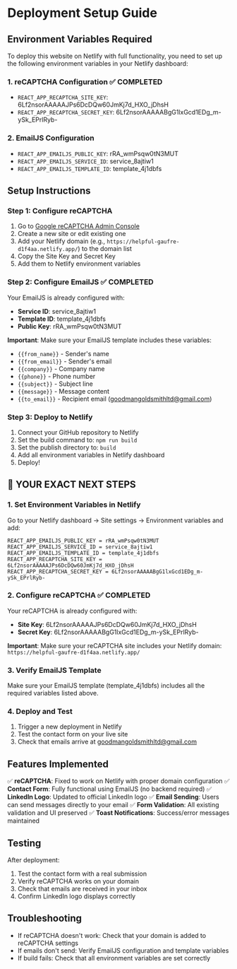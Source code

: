 # Deployment Setup Guide

## Environment Variables Required

To deploy this website on Netlify with full functionality, you need to set up the following environment variables in your Netlify dashboard:

### 1. reCAPTCHA Configuration ✅ COMPLETED
- `REACT_APP_RECAPTCHA_SITE_KEY`: 6Lf2nsorAAAAAJPs6DcDQw60JmKj7d_HXO_jDhsH
- `REACT_APP_RECAPTCHA_SECRET_KEY`: 6Lf2nsorAAAAABgG1lxGcd1EDg_m-ySk_EPrlRyb-

### 2. EmailJS Configuration
- `REACT_APP_EMAILJS_PUBLIC_KEY`: rRA_wmPsqw0tN3MUT
- `REACT_APP_EMAILJS_SERVICE_ID`: service_8ajtiw1
- `REACT_APP_EMAILJS_TEMPLATE_ID`: template_4j1dbfs

## Setup Instructions

### Step 1: Configure reCAPTCHA
1. Go to [Google reCAPTCHA Admin Console](https://www.google.com/recaptcha/admin)
2. Create a new site or edit existing one
3. Add your Netlify domain (e.g., `https://helpful-gaufre-d1f4aa.netlify.app/`) to the domain list
4. Copy the Site Key and Secret Key
5. Add them to Netlify environment variables

### Step 2: Configure EmailJS ✅ COMPLETED
Your EmailJS is already configured with:
- **Service ID**: service_8ajtiw1
- **Template ID**: template_4j1dbfs  
- **Public Key**: rRA_wmPsqw0tN3MUT

**Important**: Make sure your EmailJS template includes these variables:
   - `{{from_name}}` - Sender's name
   - `{{from_email}}` - Sender's email
   - `{{company}}` - Company name
   - `{{phone}}` - Phone number
   - `{{subject}}` - Subject line
   - `{{message}}` - Message content
   - `{{to_email}}` - Recipient email (goodmangoldsmithltd@gmail.com)

### Step 3: Deploy to Netlify
1. Connect your GitHub repository to Netlify
2. Set the build command to: `npm run build`
3. Set the publish directory to: `build`
4. Add all environment variables in Netlify dashboard
5. Deploy!

## 🚀 YOUR EXACT NEXT STEPS

### 1. Set Environment Variables in Netlify
Go to your Netlify dashboard → Site settings → Environment variables and add:

```
REACT_APP_EMAILJS_PUBLIC_KEY = rRA_wmPsqw0tN3MUT
REACT_APP_EMAILJS_SERVICE_ID = service_8ajtiw1
REACT_APP_EMAILJS_TEMPLATE_ID = template_4j1dbfs
REACT_APP_RECAPTCHA_SITE_KEY = 6Lf2nsorAAAAAJPs6DcDQw60JmKj7d_HXO_jDhsH
REACT_APP_RECAPTCHA_SECRET_KEY = 6Lf2nsorAAAAABgG1lxGcd1EDg_m-ySk_EPrlRyb-
```

### 2. Configure reCAPTCHA ✅ COMPLETED
Your reCAPTCHA is already configured with:
- **Site Key**: 6Lf2nsorAAAAAJPs6DcDQw60JmKj7d_HXO_jDhsH
- **Secret Key**: 6Lf2nsorAAAAABgG1lxGcd1EDg_m-ySk_EPrlRyb-

**Important**: Make sure your reCAPTCHA site includes your Netlify domain: `https://helpful-gaufre-d1f4aa.netlify.app/`

### 3. Verify EmailJS Template
Make sure your EmailJS template (template_4j1dbfs) includes all the required variables listed above.

### 4. Deploy and Test
1. Trigger a new deployment in Netlify
2. Test the contact form on your live site
3. Check that emails arrive at goodmangoldsmithltd@gmail.com

## Features Implemented

✅ **reCAPTCHA**: Fixed to work on Netlify with proper domain configuration
✅ **Contact Form**: Fully functional using EmailJS (no backend required)
✅ **LinkedIn Logo**: Updated to official LinkedIn logo
✅ **Email Sending**: Users can send messages directly to your email
✅ **Form Validation**: All existing validation and UI preserved
✅ **Toast Notifications**: Success/error messages maintained

## Testing

After deployment:
1. Test the contact form with a real submission
2. Verify reCAPTCHA works on your domain
3. Check that emails are received in your inbox
4. Confirm LinkedIn logo displays correctly

## Troubleshooting

- If reCAPTCHA doesn't work: Check that your domain is added to reCAPTCHA settings
- If emails don't send: Verify EmailJS configuration and template variables
- If build fails: Check that all environment variables are set correctly
